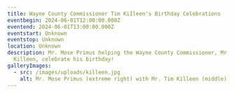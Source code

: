 ```yaml
---
title: Wayne County Commissioner Tim KiIleen's Birthday Celebrations
eventbegin: 2024-06-01T12:00:00.000Z
eventend: 2024-06-01T13:00:00.000Z
eventstart: Unknown
eventstop: Unknown
location: Unknown
description: Mr. Mose Primus helping the Wayne County Commissioner, Mr. Tim
  Killeen, celebrate his birthday!
galleryImages:
  - src: /images/uploads/killeen.jpg
    alt: Mr. Mose Primus (extreme right) with Mr. Tim Killeen (middle)
---
```

